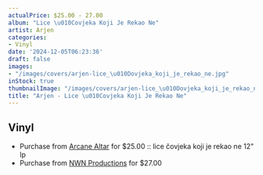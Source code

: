 ```yaml
---
actualPrice: $25.00 - 27.00
album: "Lice \u010Covjeka Koji Je Rekao Ne"
artist: Arjen
categories:
- Vinyl
date: '2024-12-05T06:23:36'
draft: false
images:
- "/images/covers/arjen-lice_\u010Dovjeka_koji_je_rekao_ne.jpg"
inStock: true
thumbnailImage: "/images/covers/arjen-lice_\u010Dovjeka_koji_je_rekao_ne-thumb.jpg"
title: "Arjen - Lice \u010Covjeka Koji Je Rekao Ne"
---
```


## Vinyl
* Purchase from [Arcane Altar](https://arcanealtar.bigcartel.com/product/arjen-lice-covjeka-koji-je-rekao-ne-12-lp) for $25.00 :: lice čovjeka koji je rekao ne 12" lp
* Purchase from [NWN Productions](http://shop.nwnprod.com/index.php?route=product/product&path=75&product_id=46248&sort=pd.name&order=ASC) for $27.00
